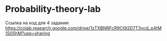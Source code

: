 # Probability-theory-lab
Ссылка на код для 4 задания:
https://colab.research.google.com/drive/1zTXBNRFcR9Ct92D7T3ycd_p4tM1S05hM?usp=sharing
